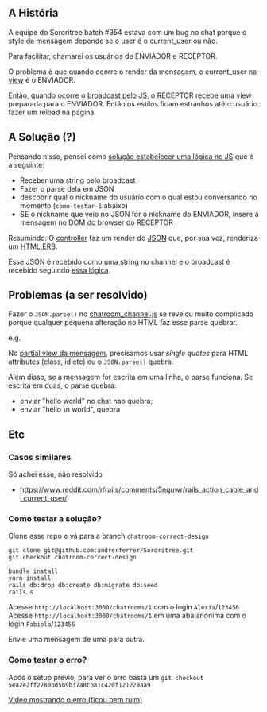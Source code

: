 ## A História
A equipe do Sororitree batch #354 estava com um bug no chat porque o style da mensagem depende se o user é o current_user ou não.

Para facilitar, chamarei os usuários de ENVIADOR e RECEPTOR.

O problema é que quando ocorre o render da mensagem, o current_user na [view](https://github.com/andrerferrer/Sororitree/blob/chatroom-correct-design/app/views/messages/_message.html.erb) é o ENVIADOR.

Então, quando ocorre o [broadcast pelo JS](https://github.com/andrerferrer/Sororitree/blob/chatroom-correct-design/app/javascript/channels/chatroom_channel.js), o RECEPTOR recebe uma view preparada para o ENVIADOR. Então os estilos ficam estranhos até o usuário fazer um reload na página.

## A Solução (?)

Pensando nisso, pensei como [solução estabelecer uma lógica no JS](https://github.com/andrerferrer/Sororitree/blob/chatroom-correct-design/app/javascript/channels/chatroom_channel.js) que é a seguinte:
- Receber uma string pelo broadcast
- Fazer o parse dela em JSON
- descobrir qual o nickname do usuário com o qual estou conversando no momento (`como-testar-1` abaixo)
- SE o nickname que veio no JSON for o nickname do ENVIADOR, insere a mensagem no DOM do browser do RECEPTOR

Resumindo:
O [controller](https://github.com/andrerferrer/Sororitree/blob/chatroom-correct-design/app/controllers/messages_controller.rb) faz um render do [JSON](https://github.com/andrerferrer/Sororitree/blob/chatroom-correct-design/app/views/messages/_message_broadcasted.json.erb) que, por sua vez, renderiza um [HTML.ERB](https://github.com/andrerferrer/Sororitree/blob/chatroom-correct-design/app/views/messages/_message_broadcasted.html.erb).

Esse JSON é recebido como uma string no channel e o broadcast é recebido seguindo [essa lógica](https://github.com/andrerferrer/Sororitree/blob/chatroom-correct-design/app/javascript/channels/chatroom_channel.js).

## Problemas (a ser resolvido)

Fazer o `JSON.parse()` no [chatroom_channel.js](https://github.com/andrerferrer/Sororitree/blob/chatroom-correct-design/app/javascript/channels/chatroom_channel.js) se revelou muito complicado porque qualquer pequena alteração no HTML faz esse parse quebrar.

e.g.

No [partial view da mensagem](https://github.com/andrerferrer/Sororitree/blob/chatroom-correct-design/app/views/messages/_message_broadcasted.html.erb), precisamos usar _single quotes_ para HTML attributes (class, id etc) ou o `JSON.parse()` quebra.

Além disso, se a mensagem for escrita em uma linha, o parse funciona. Se escrita em duas, o parse quebra:
- enviar "hello world" no chat nao quebra;
- enviar "hello \n world", quebra


## Etc

### Casos similares

Só achei esse, não resolvido

- https://www.reddit.com/r/rails/comments/5nquwr/rails_action_cable_and_current_user/


### Como testar a solução?
Clone esse repo e vá para a branch `chatroom-correct-design`
```
git clone git@github.com:andrerferrer/Sororitree.git
git checkout chatroom-correct-design
```

```
bundle install
yarn install
rails db:drop db:create db:migrate db:seed
rails s
```

Acesse `http://localhost:3000/chatrooms/1` com o login `Alexia`/`123456`
Acesse `http://localhost:3000/chatrooms/1` em uma aba anônima com o login `Fabiola`/`123456`

Envie uma mensagem de uma para outra.

### Como testar o erro?

Após o setup prévio, para ver o erro basta um 
`git checkout 5ea2e2ff2780bd5b9b37a8cb81c420f121229aa9`

[Video mostrando o erro (ficou bem ruim)](https://imgur.com/0pu8Nv9)
